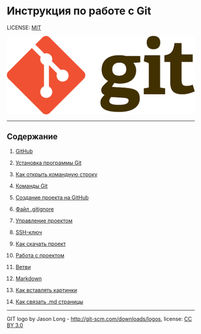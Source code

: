 # Инструкция по работе с Git

LICENSE: [MIT](./license.md)

![git logo](./img/git-logo.png)

---

## Содержание

1. [GitHub](./GitHub.md)

2. [Установка программы Git](./Установка_программы_Git.md)

3. [Как открыть командную строку](./Как_открыть_командную_строку.md)

4. [Команды Git](./Команды_Git.md)

5. [Создание проекта на GitHub](./Создание_проекта_на_GidHub.md)

6. [Файл .gitignore](./Файл_.gitignore.md)

7. [Управление проектом](./Управление_проектом.md)

8. [SSH-ключ](./SSH-ключ.md)
  
9. [Как скачать проект](./Как_скачать_проект.md)

10. [Работа с проектом](./Работа_с_проектом.md)

11. [Ветви](./Ветви.md)

12. [Markdown](./Markdown.md)

13. [Как вставлять картинки](./Как_вставлять_картинки.md)

14. [Как связать .md страницы](./Как_связать_.md_страницы.md)

---

GIT logo by Jason Long - <http://git-scm.com/downloads/logos>,
license: [CC BY 3.0](https://creativecommons.org/licenses/by/3.0/)
